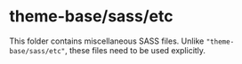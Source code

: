 # theme-base/sass/etc

This folder contains miscellaneous SASS files. Unlike `"theme-base/sass/etc"`, these files
need to be used explicitly.
